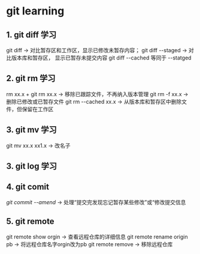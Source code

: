# git learning

## 1. git diff 学习
git diff          -> 对比暂存区和工作区，显示已修改未暂存内容；
git diff --staged -> 对比版本库和暂存区， 显示已暂存未提交内容
git diff --cached 等同于 --statged
## 2. git rm 学习
rm xx.x + git rm xx.x -> 移除已跟踪文件，不再纳入版本管理
git rm -f xx.x        -> 删除已修改或已暂存文件
git rm --cached xx.x  -> 从版本库和暂存区中删除文件，但保留在工作区

## 3. git mv 学习
git mv xx.x xx1.x  -> 改名子

## 3. git log 学习

## 4. git comit 
*git commit --amend* -> 处理“提交完发现忘记暂存某些修改”或“修改提交信息 

## 5. git remote
git remote  show orgin      -> 查看远程仓库的详细信息 
git remote rename origin pb -> 将远程仓库名字orgin改为pb
git remote remove           -> 移除远程仓库
